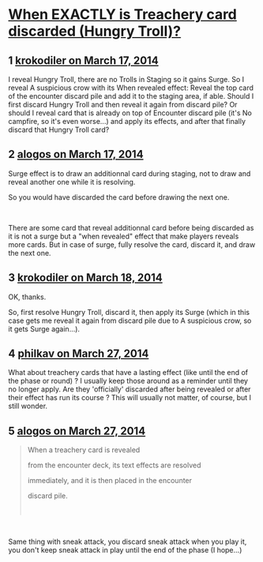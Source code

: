 # [When EXACTLY is Treachery card discarded (Hungry Troll)?](https://community.fantasyflightgames.com/topic/101521-when-exactly-is-treachery-card-discarded-hungry-troll/)

## 1 [krokodiler on March 17, 2014](https://community.fantasyflightgames.com/topic/101521-when-exactly-is-treachery-card-discarded-hungry-troll/?do=findComment&comment=1015381)

I reveal Hungry Troll, there are no Trolls in Staging so it gains Surge. So I reveal A suspicious crow with its When revealed effect: Reveal the top card of the encounter discard pile and add it to the staging area, if able. Should I first discard Hungry Troll and then reveal it again from discard pile? Or should I reveal card that is already on top of Encounter discard pile (it's No campfire, so it's even worse...) and apply its effects, and after that finally discard that Hungry Troll card?

## 2 [alogos on March 17, 2014](https://community.fantasyflightgames.com/topic/101521-when-exactly-is-treachery-card-discarded-hungry-troll/?do=findComment&comment=1015463)

Surge effect is to draw an additionnal card during staging, not to draw and reveal another one while it is resolving.

So you would have discarded the card before drawing the next one.

 

There are some card that reveal additionnal card before being discarded as it is not a surge but a "when revealed" effect that make players reveals more cards. But in case of surge, fully resolve the card, discard it, and draw the next one.

## 3 [krokodiler on March 18, 2014](https://community.fantasyflightgames.com/topic/101521-when-exactly-is-treachery-card-discarded-hungry-troll/?do=findComment&comment=1016376)

OK, thanks.

So, first resolve Hungry Troll, discard it, then apply its Surge (which in this case gets me reveal it again from discard pile due to A suspicious crow, so it gets Surge again...).

## 4 [philkav on March 27, 2014](https://community.fantasyflightgames.com/topic/101521-when-exactly-is-treachery-card-discarded-hungry-troll/?do=findComment&comment=1029160)

What about treachery cards that have a lasting effect (like until the end of the phase or round) ? I usually keep those around as a reminder until they no longer apply. Are they 'officially' discarded after being revealed or after their effect has run its course ? This will usually not matter, of course, but I still wonder.

## 5 [alogos on March 27, 2014](https://community.fantasyflightgames.com/topic/101521-when-exactly-is-treachery-card-discarded-hungry-troll/?do=findComment&comment=1029234)

> When a treachery card is revealed
> 
> from the encounter deck, its text effects are resolved
> 
> immediately, and it is then placed in the encounter
> 
> discard pile.
> 
>  

 

Same thing with sneak attack, you discard sneak attack when you play it, you don't keep sneak attack in play until the end of the phase (I hope...)

